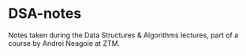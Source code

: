 # DSA-notes
Notes taken during the Data Structures &amp; Algorithms lectures, part of a course by Andrei Neagoie at ZTM.
